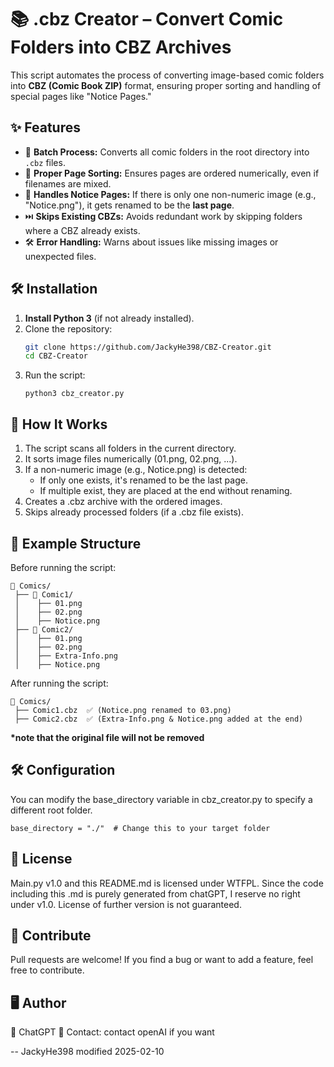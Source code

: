 # 📚 .cbz Creator – Convert Comic Folders into CBZ Archives

This script automates the process of converting image-based comic folders into **CBZ (Comic Book ZIP)** format, ensuring proper sorting and handling of special pages like "Notice Pages."

## ✨ Features
- 📂 **Batch Process:** Converts all comic folders in the root directory into `.cbz` files.
- 🔢 **Proper Page Sorting:** Ensures pages are ordered numerically, even if filenames are mixed.
- 📌 **Handles Notice Pages:** If there is only one non-numeric image (e.g., "Notice.png"), it gets renamed to be the **last page**.
- ⏭️ **Skips Existing CBZs:** Avoids redundant work by skipping folders where a CBZ already exists.
- 🛠️ **Error Handling:** Warns about issues like missing images or unexpected files.

## 🛠️ Installation
1. **Install Python 3** (if not already installed).
2. Clone the repository:
   ```sh
   git clone https://github.com/JackyHe398/CBZ-Creator.git
   cd CBZ-Creator
3. Run the script:
    ```
    python3 cbz_creator.py
    ```

## 📂 How It Works
1. The script scans all folders in the current directory.
2. It sorts image files numerically (01.png, 02.png, ...).
3. If a non-numeric image (e.g., Notice.png) is detected:
    * If only one exists, it's renamed to be the last page.
    * If multiple exist, they are placed at the end without renaming.
4. Creates a .cbz archive with the ordered images.
5. Skips already processed folders (if a .cbz file exists).

## 📜 Example Structure
Before running the script:
```
📂 Comics/
 ├── 📂 Comic1/
 │    ├── 01.png
 │    ├── 02.png
 │    ├── Notice.png
 ├── 📂 Comic2/
 │    ├── 01.png
 │    ├── 02.png
 │    ├── Extra-Info.png
 │    ├── Notice.png
```
After running the script:
```
📂 Comics/
 ├── Comic1.cbz  ✅ (Notice.png renamed to 03.png)
 ├── Comic2.cbz  ✅ (Extra-Info.png & Notice.png added at the end)
```
**\*note that the original file will not be removed**

## 🛠️ Configuration
You can modify the base_directory variable in cbz_creator.py to specify a different root folder.

```
base_directory = "./"  # Change this to your target folder
```


## 📜 License
Main.py v1.0 and this README.md is licensed under WTFPL. Since the code including this .md is purely generated from chatGPT, I reserve no right under v1.0. License of further version is not guaranteed. 

## 🚀 Contribute
Pull requests are welcome! If you find a bug or want to add a feature, feel free to contribute. 

## 🖥️ Author
👤 ChatGPT
📧 Contact: contact openAI if you want

-- JackyHe398 modified 2025-02-10
